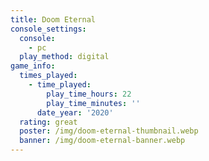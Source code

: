 ```yaml
---
title: Doom Eternal
console_settings:
  console:
    - pc
  play_method: digital
game_info:
  times_played:
    - time_played:
        play_time_hours: 22
        play_time_minutes: ''
      date_year: '2020'
  rating: great
  poster: /img/doom-eternal-thumbnail.webp
  banner: /img/doom-eternal-banner.webp
---
```

